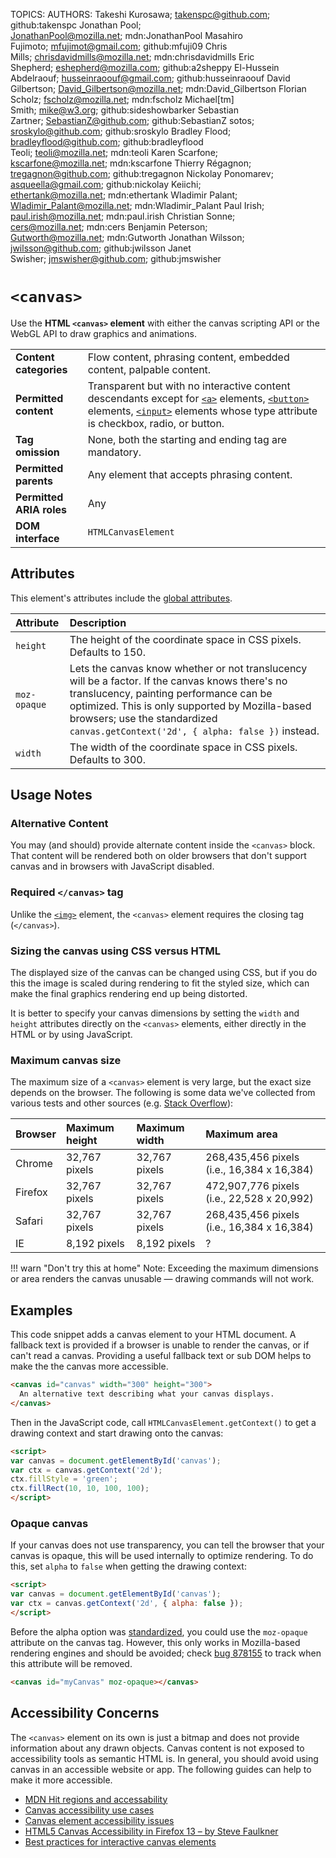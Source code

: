 TOPICS: <canvas>
AUTHORS: Takeshi Kurosawa; takenspc@github.com; github:takenspc
         Jonathan Pool; JonathanPool@mozilla.net; mdn:JonathanPool
         Masahiro Fujimoto; mfujimot@gmail.com; github:mfuji09
         Chris Mills; chrisdavidmills@mozilla.net; mdn:chrisdavidmills
         Eric Shepherd; eshepherd@mozilla.com; github:a2sheppy
         El-Hussein Abdelraouf; husseinraoouf@gmail.com; github:husseinraoouf
         David Gilbertson; David_Gilbertson@mozilla.net; mdn:David_Gilbertson
         Florian Scholz; fscholz@mozilla.net; mdn:fscholz
         Michael[tm] Smith; mike@w3.org; github:sideshowbarker
         Sebastian Zartner; SebastianZ@github.com; github:SebastianZ
         sotos; sroskylo@github.com; github:sroskylo
         Bradley Flood; bradleyflood@github.com; github:bradleyflood
         Teoli; teoli@mozilla.net; mdn:teoli
         Karen Scarfone; kscarfone@mozilla.net; mdn:kscarfone
         Thierry Régagnon; tregagnon@github.com; github:tregagnon
         Nickolay Ponomarev; asqueella@gmail.com; github:nickolay
         Keiichi; ethertank@mozilla.net; mdn:ethertank
         Wladimir Palant; Wladimir_Palant@mozilla.net; mdn:Wladimir_Palant
         Paul Irish; paul.irish@mozilla.net; mdn:paul.irish
         Christian Sonne; cers@mozilla.net; mdn:cers
         Benjamin Peterson; Gutworth@mozilla.net; mdn:Gutworth
         Jonathan Wilsson; jwilsson@github.com; github:jwilsson
         Janet Swisher; jmswisher@github.com; github:jmswisher

# `<canvas>`

Use the **HTML `<canvas>` element** with either the canvas scripting API
or the WebGL API to draw graphics and animations.

|  |  |
| :-- | :-- |
| **Content categories** | Flow content, phrasing content, embedded content, palpable content.|
| **Permitted content** | Transparent but with no interactive content descendants except for [`<a>`](/en/webfrontend/<a>) elements, [`<button>`](/en/webfrontend/<button>) elements, [`<input>`](/en/webfrontend/<input>) elements whose type attribute is checkbox, radio, or button.|
| **Tag omission**| None, both the starting and ending tag are mandatory.|
| **Permitted parents** | Any element that accepts phrasing content. |
| **Permitted ARIA roles** | Any |
| **DOM interface** | `HTMLCanvasElement` |

## Attributes

This element's attributes include the [global attributes](https://wiki.developer.mozilla.org/en-US/docs/HTML/Global_attributes).

| Attribute | Description |
| :-- | :-- |
| `height` | The height of the coordinate space in CSS pixels. Defaults to 150.
| `moz-opaque` | Lets the canvas know whether or not translucency will be a factor. If the canvas knows there's no translucency, painting performance can be optimized. This is only supported by Mozilla-based browsers; use the standardized `canvas.getContext('2d', { alpha: false })` instead.
| `width` | The width of the coordinate space in CSS pixels. Defaults to 300.

## Usage Notes

### Alternative Content

You may (and should) provide alternate content inside the `<canvas>` block. That content will be
rendered both on older browsers that don't support canvas and in browsers with JavaScript disabled.

### Required `</canvas>` tag

Unlike the [`<img>`](/en/webfrontend/<img>) element, the `<canvas>` element requires the
closing tag (`</canvas>`).

### Sizing the canvas using CSS versus HTML

The displayed size of the canvas can be changed using CSS, but if you do this the image is scaled
during rendering to fit the styled size, which can make the final graphics rendering end up being distorted.

It is better to specify your canvas dimensions by setting the `width` and `height` attributes
directly on the `<canvas>` elements, either directly in the HTML or by using JavaScript.

### Maximum canvas size

The maximum size of a `<canvas>` element is very large, but the exact size depends on the browser.
The following is some data we've collected from various tests and other sources (e.g. [Stack Overflow](https://stackoverflow.com/questions/6081483/maximum-size-of-a-canvas-element)):

| Browser | Maximum height | Maximum width | Maximum area |
| :-- | :-- | :-- | :-- |
| Chrome | 32,767 pixels | 32,767 pixels | 268,435,456 pixels (i.e., 16,384 x 16,384) |
| Firefox | 32,767 pixels | 32,767 pixels | 472,907,776 pixels (i.e., 22,528 x 20,992) |
| Safari  | 32,767 pixels | 32,767 pixels | 268,435,456 pixels (i.e., 16,384 x 16,384) |
| IE | 8,192 pixels | 8,192 pixels | ? |

!!! warn "Don't try this at home"
    Note: Exceeding the maximum dimensions or area renders the canvas
    unusable — drawing commands will not work.

## Examples

This code snippet adds a canvas element to your HTML document. A fallback text is provided if a
browser is unable to render the canvas, or if can't read a canvas. Providing a useful fallback text
or sub DOM helps to make the the canvas more accessible.

```html
<canvas id="canvas" width="300" height="300">
  An alternative text describing what your canvas displays.
</canvas>
```

Then in the JavaScript code, call `HTMLCanvasElement.getContext()` to get a drawing
context and start drawing onto the canvas:

```html
<script>
var canvas = document.getElementById('canvas');
var ctx = canvas.getContext('2d');
ctx.fillStyle = 'green';
ctx.fillRect(10, 10, 100, 100);
</script>
```

### Opaque canvas

If your canvas does not use transparency, you can tell the browser that your canvas is opaque,
this will be used internally to optimize rendering. To do this,
set `alpha` to `false` when getting the drawing context:

```html
<script>
var canvas = document.getElementById('canvas');
var ctx = canvas.getContext('2d', { alpha: false });
</script>
```

Before the alpha option was [standardized](https://wiki.whatwg.org/wiki/CanvasOpaque),
you could use the `moz-opaque`   attribute on the canvas tag. However, this only works in
Mozilla-based rendering engines and should be avoided; check [bug 878155](https://bugzilla.mozilla.org/show_bug.cgi?id=878155)
to track when this attribute will be removed.

```html
<canvas id="myCanvas" moz-opaque></canvas>
```

## Accessibility Concerns

The `<canvas>` element on its own is just a bitmap and does not provide information about any drawn
objects. Canvas content is not exposed to accessibility tools as semantic HTML is. In general,
you should avoid using canvas in an accessible website or app.
The following guides can help to make it more accessible.

- [MDN Hit regions and accessability](https://developer.mozilla.org/en-US/docs/Web/API/Canvas_API/Tutorial/Hit_regions_and_accessibility)
- [Canvas accessibility use cases](https://www.w3.org/WAI/PF/HTML/wiki/Canvas_Accessibility_Use_Cases)
- [Canvas element accessibility issues](https://www.w3.org/html/wg/wiki/AddedElementCanvas)
- [HTML5 Canvas Accessibility in Firefox 13 – by Steve Faulkner](http://www.paciellogroup.com/blog/2012/06/html5-canvas-accessibility-in-firefox-13/)
- [Best practices for interactive canvas elements](https://html.spec.whatwg.org/multipage/scripting.html#best-practices)
